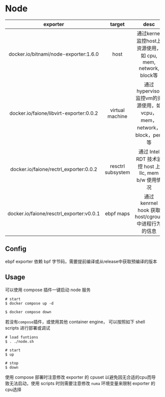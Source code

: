 # Node

|     exporter     |      target       |                                 desc                                  |
| :--------------: | :---------------: | :-------------------------------------------------------------------: |
|  docker.io/bitnami/node-exporter:1.6.0   |       host        |      通过kernel监控host上资源使用，如 cpu, mem, network, block等      |
| docker.io/faione/libvirt-exporter:0.0.2 |  virtual machine  | 通过hypervisor监控vm的资源使用，如 vcpu，mem，network，block，perf 等 |
| docker.io/faione/rectrl_exporter:0.0.2 | resctrl subsystem |         通过 Intel RDT 技术监控 host 上llc, mem b/w 使用情况          |
|  docker.io/faione/resctrl_exporter:v0.0.1   |     ebpf maps     |           通过 kenrnel hook 获取host/cgroup中进程行为的信息           |

## Config

ebpf exporter 依赖 bpf 字节码，需要提前编译或从release中获取预编译的版本

## Usage

可以使用 compose 插件一键启动 node 服务

```shell
# start
$ docker compose up -d

$ docker compose down 
```

若没有`compose`插件，或使用其他 container engine， 可以按照如下 shell scripts 进行部署或调试

```shell
# load funtions
$ . ./node.sh

# start
$ up

# stop
$ down
```

使用 compose 部署时注意修改 exporter 的 cpuset 以避免因无合适的cpu而导致无法启动，使用 scripts 时则需要注意修改 `numa` 环境变量来限制 exporter 的cpu选择